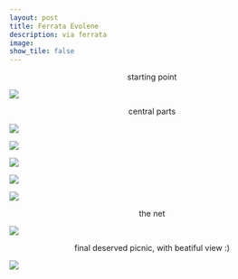 ```yaml
---
layout: post
title: Ferrata Evolene
description: via ferrata 
image:
show_tile: false 
---
```



<center> starting point </center>

![](../assets/images/ferrate/ferrata_evolene/P_20170812_121259_BF.jpg)

<center> central parts </center>

![](../assets/images/ferrate/ferrata_evolene/P_20170812_123012.jpg)


![](../assets/images/ferrate/ferrata_evolene/P_20170812_123851.jpg)

![](../assets/images/ferrate/ferrata_evolene/P_20170812_125739.jpg)


![](../assets/images/ferrate/ferrata_evolene/P_20170812_130609.jpg)


![](../assets/images/ferrate/ferrata_evolene/P_20170812_131752.jpg)


<center>  the net </center>

![](../assets/images/ferrate/ferrata_evolene/P_20170812_132608.jpg)


<center> final deserved picnic, with beatiful view :) </center>

![](../assets/images/ferrate/ferrata_evolene/P_20170812_140602.jpg)


